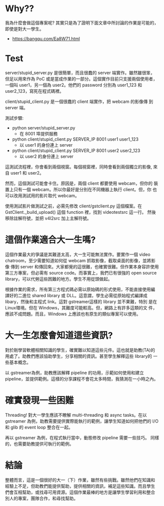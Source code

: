 # Why??

我為什麼會做這個專案呢? 其實只是為了證明下面文章中所討論的作業是可能的，
即使是對大一學生。

 - https://bangqu.com/Ea8W71.html

# Test

server/stupid_server.py 是很簡單，而且很蠢的 server 端實作。雖然雖很笨，
但足以用來作為 PoC 或是當成作業的一部分。這個實作目前只支援兩個使用者，
一個叫 user1，另一個為 user2。他們的 password 分別為 user1_123 和
user2_123，寫死在程式碼裡。

client/stupid_client.py 是一個很蠢的 client 端實作，把 webcam 的影像傳
到 server 端。

測試步驟:
 - python server/stupid_server.py
   - 在 8001 埠提供服務
 - python client/stupid_client.py SERVER_IP 8001 user1 user1_123 
   - 以 user1 的身份連上 server
 - python client/stupid_client.py SERVER_IP 8001 user2 user2_123 
   - 以 user2 的身份連上 server

這測試流程裡，你會看到兩個視窗。每個視窗裡，同時會看到兩個獨立的影像,
來自 user1 和 user2。

然而，這個測試可能會卡住。原因是，兩個 client 都要使用 webcam，但你的
裝置上只有一個 webcam。所以你最好是分別在不同機器上執行 client。但，你
也可以改用測試用的影片取代 webcam。

使用測試影片做測試之前，必需先修改 client/gstclient.py 這個檔案。在
GstClient._build_upload() 這個 function 裡，找到 videotestsrc 這一行。
然後移除註解符號，並把 v4l2src 加上主解符號。

# 這個作業適合大一生嗎?

這個作業最大的爭議是其難道太高，大一生可能無法實作。要實作一個 video
chatroom，至少需要知道如何從 webcam 抓取影像，截取桌面的影像，並將影像
傳到 server 和傳回來。大家都覺的這很難，也確實很難。但作業本身容許使用
第三方專案，但必需有 source code。而事實上，我們已有很強的 open source
library，可以代勞這些困難的地方。學生不用從頭做起。

根據作業的需求，所有第三方程式碼必需以原始碼的形式使用，不能直接使用編
譯好的二進位 shared library 或 DLL。這意謂，學生必需從原始程式編譯成
libary，然後和主程式 link。這對 gstreamer這樣的 library 並不果難，特別
是在 Linux環境。但在 Windows，其難度可能較高。但，網路上有許多這類的文
件，應該不成問題。而且，Windows 上應該也有原生的類似專案可以使用。

# 大一生怎麼會知道這些資訊?

對於剛學習軟體相關知識的學生，確實難以知道這些元件。這也就是助教(TA)的
用處了。助教們應該協助學生，分享相關的資訊。甚至學生解釋這些 library的
一些基本概念。

以 gstreamer為例，助教應該解釋 pipeline 的功用，示範如何使用和建立
pipeline，並提供範例。這樣的分享課程不會花太多時間，我猜測在一小時之內。

# 確實發現一些困難

Threading! 對大一學生應該不瞭解 multi-threading 和 async tasks。在以
gstreamer 為例，助教需要提供實際能執行的範例，讓學生知道如何把他們的
I/O 和 glib 的 event loop 整合在一起。

再以 gstreamer 為例，在程式執行當中，動態修改 pipeline 需要一些技巧。
同樣的，也需要助教提供可執行的範例。

# 結論

整體而言，這是一個很好的大一（下）作業，雖然有些挑戰。雖然他們在知識和
經驗上不足，但助教們能提供幫助，提供相關的資訊，補足這些知識。而且學生
們會互相幫助，或找尋可用資源。這個作業最棒的地方是讓學生學習利用和整合
別人的專案，團隊合作，和尋找幫助。

